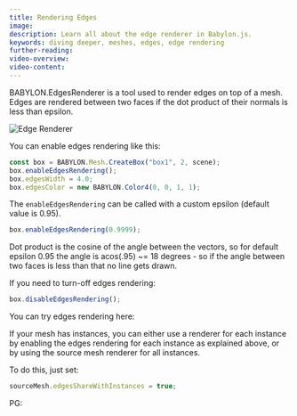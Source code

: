 ```yaml
---
title: Rendering Edges
image:
description: Learn all about the edge renderer in Babylon.js.
keywords: diving deeper, meshes, edges, edge rendering
further-reading:
video-overview:
video-content:
---
```


BABYLON.EdgesRenderer is a tool used to render edges on top of a mesh. Edges are rendered between two faces if the dot product of their normals is less than epsilon.

![Edge Renderer](/img/edgesRenderer.jpg)

You can enable edges rendering like this:

```javascript
const box = BABYLON.Mesh.CreateBox("box1", 2, scene);
box.enableEdgesRendering();
box.edgesWidth = 4.0;
box.edgesColor = new BABYLON.Color4(0, 0, 1, 1);
```

The `enableEdgesRendering` can be called with a custom epsilon (default value is 0.95).

```javascript
box.enableEdgesRendering(0.9999);
```

Dot product is the cosine of the angle between the vectors, so for default epsilon 0.95 the angle is acos(.95) ~= 18 degrees - so if the angle between two faces is less than that no line gets drawn.

If you need to turn-off edges rendering:

```javascript
box.disableEdgesRendering();
```

You can try edges rendering here: <Playground id="#TYAHX#10" title="Edge Rendering Example 1" description="Simple example of edge rendering."/>

If your mesh has instances, you can either use a renderer for each instance by enabling the edges rendering for each instance as explained above, or by using the source mesh renderer for all instances.

To do this, just set:

```javascript
sourceMesh.edgesShareWithInstances = true;
```

PG: <Playground id="#7BY3TM" title="Edge Rendering Example 2" description="Simple example of edge rendering."/>
